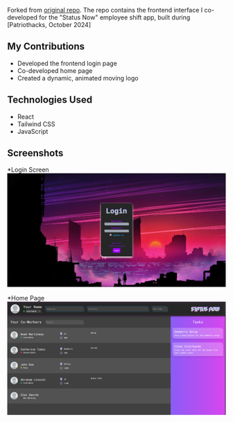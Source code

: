 Forked from [original repo](https://github.com/sp-ec/patriothacks-2024).
The repo contains the frontend interface I co-developed for the "Status Now" employee shift app, built during [Patriothacks, October 2024]

## My Contributions
- Developed the frontend login page
- Co-developed home page
- Created a dynamic, animated moving logo

## Technologies Used
- React
- Tailwind CSS
- JavaScript

## Screenshots
*Login Screen
![Login Page Screenshot](demo/status_now_login.png)

*Home Page
![Home Page Screenshot](demo/status_now_homepage.png)
